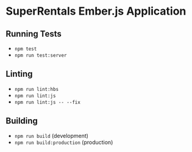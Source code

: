 # SuperRentals Ember.js Application

## Running Tests

* `npm test`
* `npm run test:server`

## Linting

* `npm run lint:hbs`
* `npm run lint:js`
* `npm run lint:js -- --fix`

## Building

* `npm run build` (development)
* `npm run build:production` (production)
